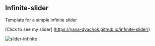 ## Infinite-slider

Template for a simple infinite slider

[Click to see my slider] (https://yana-dyachok.github.io/infinite-slider/)

![slider-infinite](https://github.com/Yana-Dyachok/infinite-slider/assets/97878430/e6ea5a2a-e6dd-4e71-9bf9-a0c4d842fdf9)
